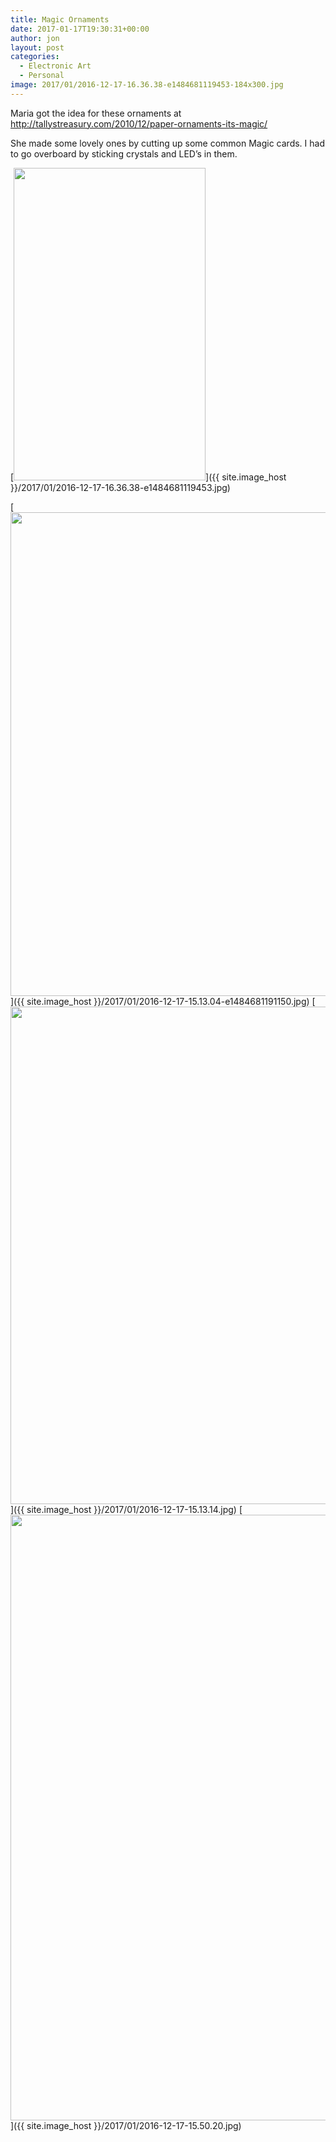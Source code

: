 ```yaml
---
title: Magic Ornaments
date: 2017-01-17T19:30:31+00:00
author: jon
layout: post
categories:
  - Electronic Art
  - Personal
image: 2017/01/2016-12-17-16.36.38-e1484681119453-184x300.jpg
---
```


Maria got the idea for these ornaments at <http://tallystreasury.com/2010/12/paper-ornaments-its-magic/>

She made some lovely ones by cutting up some common Magic cards. I had to go overboard by sticking crystals and LED&#8217;s in them.  

[<img class="alignnone wp-image-73" src="{{ site.image_host }}/2017/01/2016-12-17-16.36.38-e1484681119453-629x1024.jpg" width="307" height="500" srcset="{{ site.image_host }}/2017/01/2016-12-17-16.36.38-e1484681119453-629x1024.jpg 629w, {{ site.image_host }}/2017/01/2016-12-17-16.36.38-e1484681119453-184x300.jpg 184w, {{ site.image_host }}/2017/01/2016-12-17-16.36.38-e1484681119453-768x1250.jpg 768w" sizes="(max-width: 307px) 100vw, 307px" />]({{ site.image_host }}/2017/01/2016-12-17-16.36.38-e1484681119453.jpg)

<!--more-->

[<img class="alignnone wp-image-70 size-large" src="{{ site.image_host }}/2017/01/2016-12-17-15.13.04-e1484681191150-695x1024.jpg" width="525" height="774" srcset="{{ site.image_host }}/2017/01/2016-12-17-15.13.04-e1484681191150-695x1024.jpg 695w, {{ site.image_host }}/2017/01/2016-12-17-15.13.04-e1484681191150-204x300.jpg 204w, {{ site.image_host }}/2017/01/2016-12-17-15.13.04-e1484681191150-768x1132.jpg 768w, {{ site.image_host }}/2017/01/2016-12-17-15.13.04-e1484681191150.jpg 1320w" sizes="(max-width: 525px) 100vw, 525px" />]({{ site.image_host }}/2017/01/2016-12-17-15.13.04-e1484681191150.jpg) [<img class="alignnone wp-image-71 size-large" src="{{ site.image_host }}/2017/01/2016-12-17-15.13.14-e1484681211722-675x1024.jpg" width="525" height="796" srcset="{{ site.image_host }}/2017/01/2016-12-17-15.13.14-e1484681211722-675x1024.jpg 675w, {{ site.image_host }}/2017/01/2016-12-17-15.13.14-e1484681211722-198x300.jpg 198w, {{ site.image_host }}/2017/01/2016-12-17-15.13.14-e1484681211722-768x1166.jpg 768w" sizes="(max-width: 525px) 100vw, 525px" />]({{ site.image_host }}/2017/01/2016-12-17-15.13.14.jpg) [<img class="alignnone wp-image-72 size-large" src="{{ site.image_host }}/2017/01/2016-12-17-15.50.20-e1484681151270-555x1024.jpg" width="525" height="969" srcset="{{ site.image_host }}/2017/01/2016-12-17-15.50.20-e1484681151270-555x1024.jpg 555w, {{ site.image_host }}/2017/01/2016-12-17-15.50.20-e1484681151270-163x300.jpg 163w, {{ site.image_host }}/2017/01/2016-12-17-15.50.20-e1484681151270-768x1417.jpg 768w, {{ site.image_host }}/2017/01/2016-12-17-15.50.20-e1484681151270.jpg 1229w" sizes="(max-width: 525px) 100vw, 525px" />]({{ site.image_host }}/2017/01/2016-12-17-15.50.20.jpg)